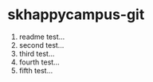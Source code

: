 # skhappycampus-git

1. readme test...
2. second test...
3. third test...
4. fourth test...
5. fifth test...
